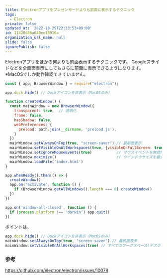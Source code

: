 ```yaml
---
title: Electronアプリをプレゼンモードよりも前面に表示するテクニック
tags:
  - Electron
private: false
updated_at: '2022-10-29T22:33:53+09:00'
id: 11420d86a640ee18916a
organization_url_name: null
slide: false
ignorePublish: false
---
```

Electronアプリをほかの何よりも前面表示するテクニックです。
Googleスライドなどを全画面表示にしてもさらに前面に表示できるようになります。
※MacOSでしか動作確認できていません。

```javascript:main.js
const { app, BrowserWindow } = require("electron");

app.dock.hide() // Dockアイコンを非表示（MacOSのみ）

function createWindow() {
  const mainWindow = new BrowserWindow({
    transparent: true,  // 透明化
    frame: false,
    hasShadow: false,
    webPreferences: {
      preload: path.join(__dirname, 'preload.js'),
    }
  })
  mainWindow.setAlwaysOnTop(true, "screen-saver") // 最前面表示
  mainWindow.setVisibleOnAllWorkspaces(true, {visibleOnFullScreen: true}) // すべてのワークスペース(デスクトップ)で表示（MacOSのみ）
  mainWinsow.setIgnoreMouseEvents(true)           // マウスイベントを無効化
  mainWindow.maximize()                           // ウインドウサイズを最大化
  mainWindow.loadFile('index.html')
}

app.whenReady().then(() => {
  createWindow()  
  app.on('activate', function () {
    if (BrowserWindow.getAllWindows().length === 0) createWindow()
  })
})

app.on('window-all-closed', function () {
  if (process.platform !== 'darwin') app.quit()
})
```

ポイントは、
```javascript
app.dock.hide() // Dockアイコンを非表示（MacOSのみ）
mainWindow.setAlwaysOnTop(true, "screen-saver") // 最前面表示
mainWindow.setVisibleOnAllWorkspaces(true) // すべてのワークスペース(デスクトップ)で表示（MacOSのみ）
```




### 参考
https://github.com/electron/electron/issues/10078
